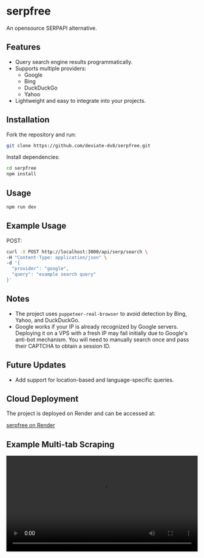 # serpfree

An opensource SERPAPI alternative.

## Features

- Query search engine results programmatically.
- Supports multiple providers:
  - Google
  - Bing
  - DuckDuckGo
  - Yahoo
- Lightweight and easy to integrate into your projects.

## Installation

Fork the repository and run:

```bash
git clone https://github.com/deviate-dv8/serpfree.git
```

Install dependencies:

```bash
cd serpfree
npm install
```

## Usage

```bash
npm run dev
```

## Example Usage

POST:

```bash
curl -X POST http://localhost:3000/api/serp/search \
-H "Content-Type: application/json" \
-d '{
  "provider": "google",
  "query": "example search query"
}'
```

## Notes

- The project uses `puppeteer-real-browser` to avoid detection by Bing, Yahoo, and DuckDuckGo. 
- Google works if your IP is already recognized by Google servers. Deploying it on a VPS with a fresh IP may fail initially due to Google's anti-bot mechanism. You will need to manually search once and pass their CAPTCHA to obtain a session ID.

## Future Updates

- Add support for location-based and language-specific queries.

## Cloud Deployment

The project is deployed on Render and can be accessed at:

[serpfree on Render](https://serpfree.onrender.com)


## Example Multi-tab Scraping

<video style="width: 100%;" controls>
  <source src="https://github.com/user-attachments/assets/c33ab55f-a123-4120-bf27-256d0637410f" type="video/webm">
  Your browser does not support the video tag.
</video>
